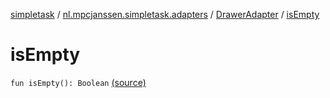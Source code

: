 [simpletask](../../index.md) / [nl.mpcjanssen.simpletask.adapters](../index.md) / [DrawerAdapter](index.md) / [isEmpty](.)

# isEmpty

`fun isEmpty(): Boolean` [(source)](https://github.com/mpcjanssen/simpletask-android/blob/master/src/main/java/nl/mpcjanssen/simpletask/adapters/DrawerAdapter.kt#L92)